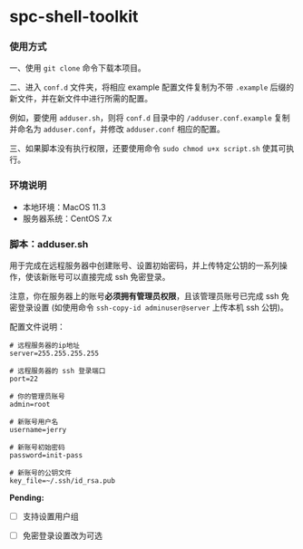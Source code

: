 # spc-shell-toolkit

### 使用方式

一、使用 `git clone` 命令下载本项目。

二、进入 `conf.d` 文件夹，将相应 example 配置文件复制为不带 `.example` 后缀的新文件，并在新文件中进行所需的配置。

例如，要使用 `adduser.sh`，则将 `conf.d` 目录中的 `/adduser.conf.example` 复制并命名为 `adduser.conf`，并修改 `adduser.conf` 相应的配置。

三、如果脚本没有执行权限，还要使用命令 `sudo chmod u+x script.sh` 使其可执行。

### 环境说明

- 本地环境：MacOS 11.3
- 服务器系统：CentOS 7.x

### 脚本：adduser.sh

用于完成在远程服务器中创建账号、设置初始密码，并上传特定公钥的一系列操作，使该新账号可以直接完成 ssh 免密登录。

注意，你在服务器上的账号**必须拥有管理员权限**，且该管理员账号已完成 ssh 免密登录设置 (如使用命令 `ssh-copy-id adminuser@server` 上传本机 ssh 公钥)。

配置文件说明：

```
# 远程服务器的ip地址
server=255.255.255.255

# 远程服务器的 ssh 登录端口
port=22

# 你的管理员账号
admin=root

# 新账号用户名
username=jerry

# 新账号初始密码
password=init-pass

# 新账号的公钥文件
key_file=~/.ssh/id_rsa.pub
```

**Pending:**

- [ ] 支持设置用户组
- [ ] 免密登录设置改为可选

